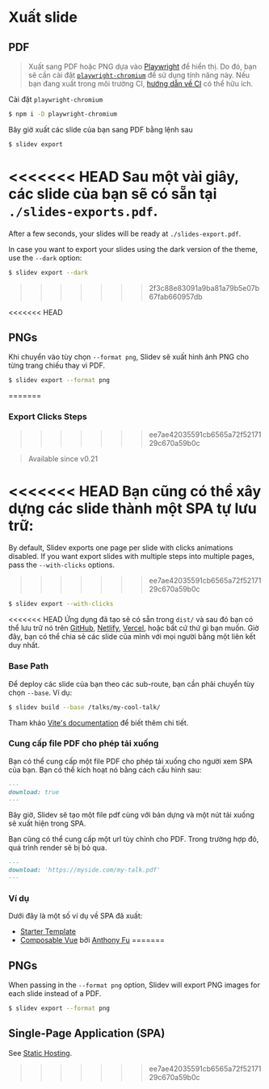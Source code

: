# Xuất slide

## PDF

> Xuất sang PDF hoặc PNG dựa vào [Playwright](https://playwright.dev) để hiển thị. Do đó, bạn sẽ cần cài đặt [`playwright-chromium`](https://playwright.dev/docs/installation#download-single-browser-binary) để sử dụng tính năng này.
> Nếu bạn đang xuất trong môi trường CI, [hướng dẫn về CI](https://playwright.dev/docs/ci) có thể hữu ích.

Cài đặt `playwright-chromium`

```bash
$ npm i -D playwright-chromium
```

Bây giờ xuất các slide của bạn sang PDF bằng lệnh sau

```bash
$ slidev export
```

<<<<<<< HEAD
Sau một vài giây, các slide của bạn sẽ có sẵn tại `./slides-exports.pdf`.
=======
After a few seconds, your slides will be ready at `./slides-export.pdf`.

In case you want to export your slides using the dark version of the theme, use the `--dark` option:

```bash
$ slidev export --dark
```
>>>>>>> 2f3c88e83091a9ba81a79b5e07b67fab660957db

<<<<<<< HEAD
## PNGs

Khi chuyển vào tùy chọn `--format png`, Slidev sẽ xuất hình ảnh PNG cho từng trang chiếu thay vì PDF.

```bash
$ slidev export --format png
```
=======
### Export Clicks Steps
>>>>>>> ee7ae42035591cb6565a72f5217129c670a59b0c

> Available since v0.21

<<<<<<< HEAD
Bạn cũng có thể xây dựng các slide thành một SPA tự lưu trữ:
=======
By default, Slidev exports one page per slide with clicks animations disabled. If you want export slides with multiple steps into multiple pages, pass the `--with-clicks` options.
>>>>>>> ee7ae42035591cb6565a72f5217129c670a59b0c

```bash
$ slidev export --with-clicks
```

<<<<<<< HEAD
Ứng dụng đã tạo sẽ có sẵn trong `dist/` và sau đó bạn có thể lưu trữ nó trên [GitHub](https://pages.github.com/), [Netlify](https://netlify.app/), [Vercel](https://vercel.com/), hoặc bất cứ thứ gì bạn muốn. Giờ đây, bạn có thể chia sẻ các slide của mình với mọi người bằng một liên kết duy nhất.

### Base Path

Để deploy các slide của bạn theo các sub-route, bạn cần phải chuyển tùy chọn `--base`. Ví dụ:

```bash
$ slidev build --base /talks/my-cool-talk/
```

Tham khảo [Vite's documentation](https://vitejs.dev/guide/build.html#public-base-path) để biết thêm chi tiết.

### Cung cấp file PDF cho phép tải xuống

Bạn có thể cung cấp một file PDF cho phép tải xuống cho người xem SPA của bạn. Bạn có thể kích hoạt nó bằng cách cấu hình sau:

```md
---
download: true
---
```

Bây giờ, Slidev sẽ tạo một file pdf cùng với bản dựng và một nút tải xuống sẽ xuất hiện trong SPA.

Bạn cũng có thể cung cấp một url tùy chỉnh cho PDF. Trong trường hợp đó, quá trình render sẽ bị bỏ qua.

```md
---
download: 'https://myside.com/my-talk.pdf'
---
```

### Ví dụ

Dưới đây là một số ví dụ về SPA đã xuất:

- [Starter Template](https://sli.dev/demo/starter)
- [Composable Vue](https://talks.antfu.me/2021/composable-vue) bởi [Anthony Fu](https://github.com/antfu)
=======
## PNGs

When passing in the `--format png` option, Slidev will export PNG images for each slide instead of a PDF.

```bash
$ slidev export --format png
```

## Single-Page Application (SPA)

See [Static Hosting](/guide/hosting).
>>>>>>> ee7ae42035591cb6565a72f5217129c670a59b0c
